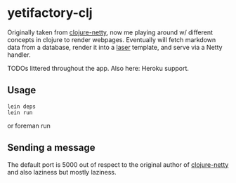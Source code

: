 # yetifactory-clj
Originally taken from [clojure-netty][1], now me playing around w/ different
concepts in clojure to render webpages.  Eventually will fetch markdown data
from a database, render it into a [laser][2] template, and serve via a 
Netty handler.

TODOs littered throughout the app. Also here: Heroku support.

## Usage
    lein deps
    lein run

or
    foreman run

## Sending a message

The default port is 5000 out of respect to the original author of [clojure-netty][1] 
and also laziness but mostly laziness.

[1]: https://github.com/cymen/clojure-netty
[2]: https://github.com/Raynes/laser
